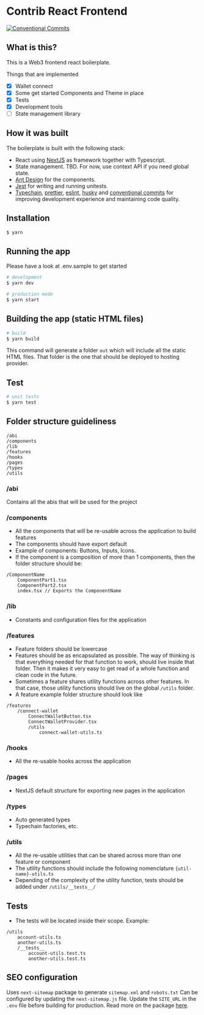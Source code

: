 # Contrib React Frontend

[![Conventional Commits](https://img.shields.io/badge/Conventional%20Commits-1.0.0-yellow.svg)](https://conventionalcommits.org)

## What is this?

This is a Web3 frontend react boilerplate.

Things that are implemented

- [x] Wallet connect
- [x] Some get started Components and Theme in place
- [x] Tests
- [x] Development tools
- [ ] State management library

## How it was built

The boilerplate is built with the following stack:

- React using [NextJS](https://nextjs.org/) as framework together with Typescript.
- State management. TBD. For now, use context API if you need global state.
- [Ant Design](https://ant.design/) for the components.
- [Jest](https://jestjs.io/) for writing and running unitests.
- [Typechain](https://github.com/ethereum-ts/TypeChain), [prettier](https://github.com/prettier/prettier), [eslint](https://eslint.org/), [husky](https://github.com/typicode/husky) and [conventional commits](https://www.conventionalcommits.org/en/v1.0.0/) for improving development experience and maintaining code quality.

## Installation

```bash
$ yarn
```

## Running the app

Please have a look at .env.sample to get started

```bash
# development
$ yarn dev

# production mode
$ yarn start
```

## Building the app (static HTML files)

```bash
# build
$ yarn build
```

This command will generate a folder `out` which will include all the static HTML files. That folder is the one that should be deployed to hosting provider.

## Test

```bash
# unit tests
$ yarn test
```

## Folder structure guideliness

```
/abi
/components
/lib
/features
/hooks
/pages
/types
/utils
```

### /abi

Contains all the abis that will be used for the project

### /components

- All the components that will be re-usable across the application to build features
- The components should have export default
- Example of components: Buttons, Inputs, Icons.
- If the component is a composition of more than 1 components, then the folder structure should be:

```
/ComponentName
    ComponentPart1.tsx
    ComponentPart2.tsx
    index.tsx // Exports the ComponentName
```

### /lib

- Constants and configuration files for the application

### /features

- Feature folders should be lowercase
- Features should be as encapsulated as possible. The way of thinking is that everything needed for that function to work, should live inside that folder. Then it makes it very easy to get read of a whole function and clean code in the future.
- Sometimes a feature shares utility functions across other features. In that case, those utility functions should live on the global `/utils` folder.
- A feature example folder structure should look like

```
/features
    /connect-wallet
        ConnectWalletButton.tsx
        ConnectWalletProvider.tsx
        /utils
            connect-wallet-utils.ts
```

### /hooks

- All the re-usable hooks across the application

### /pages

- NextJS default structure for exporting new pages in the application

### /types

- Auto generated types
- Typechain factories, etc.

### /utils

- All the re-usable utilities that can be shared across more than one feature or component
- The utility functions should include the following nomenclature `{util-name}-utils.ts`
- Depending of the complexity of the utility function, tests should be added under `/utils/__tests__/`

## Tests

- The tests will be located inside their scope. Example:

```
/utils
    account-utils.ts
    another-utils.ts
    /__tests__
        account-utils.test.ts
        another-utils.test.ts

```

## SEO configuration

Uses `next-sitemap` package to generate `sitemap.xml` and `robots.txt`
Can be configured by updating the `next-sitemap.js` file. Update the `SITE_URL` in the `.env` file before building for production.
Read more on the package [here](https://github.com/iamvishnusankar/next-sitemap).
